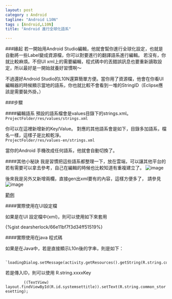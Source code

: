 ```yaml
---
layout: post
category : Android 
tagline: "Android L10N"
tags : [Android,L10N]
title: "Android 進行全球化語系"

---
```


###緣起
若一開始用Android Studio編輯，他就會幫你進行全球化設定，也就是自動將一些Label變成資源檔，你可以對要進行的翻譯語系進行編輯。
若沒有，你就比較麻煩。不但UI xml上的需要編輯，程式碼中的丟錯誤訊息也要重新讀取設定，所以最好是一開始就養好習慣啊～

不過還好Android Studio的L10N還算簡單方便。當你用了資源檔，他會在你看UI編輯器的時候顯示當地的語系，你也就比較不會看到一堆的StringID（Eclipse應該是需要裝外掛。）

###步驟

####編輯語系
預設的語系檔會是values目錄下的strings.xml。  
`ProjectFolder/res/values/strings.xml`

你可以在這裡新增新的Key/Value。
對應的其他語系會是如下，目錄多加語系，檔名一樣，這樣子是比較乾淨。  
`ProjectFolder/res/values-en/strings.xml`

當你的Android 手機改成任何語系，他就會自動切換了。

####其他小秘訣
我是習慣把這些語系都整理一下，放在雲端，可以讓其他平台的若有需要可以拿去參考，自己在編輯的時候也比較知道有重複建立了。
![image](https://farm8.staticflickr.com/7574/15578730624_4995e932fb_o.png)

後來我是另外又新增兩欄，直接gen出xml要有的內容，這樣方便多了，
請參見
![image](https://farm8.staticflickr.com/7544/16015870760_92eb51ba8a_o.png)

[範例](https://docs.google.com/spreadsheets/d/1TVogg4HLtatVx5Vs3EJvTehgA26cmK97UAgfL3L4wxs/edit?usp=sharing)


####實際使用在UI設定檔

如果是在UI 設定檔中(xml)，則可以使用如下來套用

{%gist dearsherlock/66e11bf7f3d34ff51519%}

####實際使用在java 程式碼

如果是在Java中，若是直接顯示L10n後的字串，則是如下：

            `loadingDialog.setMessage(activity.getResources().getString(R.string.common_msg_einvoice_obtain));`

若是傳入ID，則可以使用 R.string.xxxxKey

`        ((TextView) layout.findViewById(R.id.systemsettitle)).setText(R.string.common_storesetting);`

